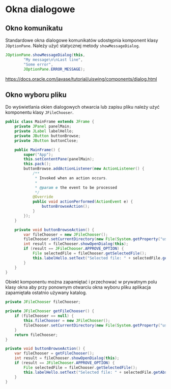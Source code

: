 Okna dialogowe
==============

Okno komunikatu
---------------

Standardowe okna dialogowe komunikatów udostępnia komponent klasy ``JOptionPane``. Należy użyć statycznej metody ``showMessageDialog``.

```java
JOptionPane.showMessageDialog(this,
        "My message\n\nLast line",
        "Some error",
        JOptionPane.ERROR_MESSAGE);
```

https://docs.oracle.com/javase/tutorial/uiswing/components/dialog.html

Okno wyboru pliku
-----------------

Do wyświetlania okien dialogowych otwarcia lub zapisu pliku należy użyć komponentu klasy ``JFileChooser``.

```java
public class MainFrame extends JFrame {
    private JPanel panelMain;
    private JLabel labelHello;
    private JButton buttonBrowse;
    private JButton buttonClose;

    public MainFrame() {
        super("App");
        this.setContentPane(panelMain);
        this.pack();
        buttonBrowse.addActionListener(new ActionListener() {
            /**
             * Invoked when an action occurs.
             *
             * @param e the event to be processed
             */
            @Override
            public void actionPerformed(ActionEvent e) {
                buttonBrowseAction();
            }
        });
    }

    private void buttonBrowseAction() {
        var fileChooser = new JFileChooser();
        fileChooser.setCurrentDirectory(new File(System.getProperty("user.home")));
        int result = fileChooser.showOpenDialog(this);
        if (result == JFileChooser.APPROVE_OPTION) {
            File selectedFile = fileChooser.getSelectedFile();
            this.labelHello.setText("Selected file: " + selectedFile.getAbsolutePath());
        }
    }
}
```

Obiekt komponentu można zapamiętać i przechować w prywatnym polu klasy okna aby przy ponownym otwarciu okna wyboru pliku aplikacja zapamiętała ostatnio używany katalog.

```java
private JFileChooser fileChooser;

private JFileChooser getFileChooser() {
    if (fileChooser == null) {
        this.fileChooser = new JFileChooser();
        fileChooser.setCurrentDirectory(new File(System.getProperty("user.home")));
    }
    return fileChooser;
}

private void buttonBrowseAction() {
    var fileChooser = getFileChooser();
    int result = fileChooser.showOpenDialog(this);
    if (result == JFileChooser.APPROVE_OPTION) {
        File selectedFile = fileChooser.getSelectedFile();
        this.labelHello.setText("Selected file: " + selectedFile.getAbsolutePath());
    }
}
```
